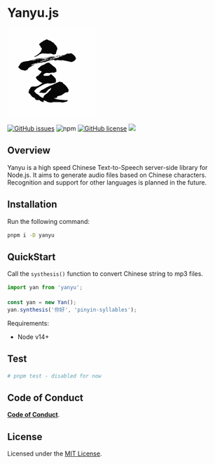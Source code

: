<h1>
  Yanyu.js
</h1>

<p>
  <a href="https://zh.m.wiktionary.org/zh/%E8%A8%80">
    <img alt="Yan" src="public/yan.png" width="200" />
  </a>
</p>

<a href="https://github.com/byhow/yanyu/issues"><img alt="GitHub issues" src="https://img.shields.io/github/issues/byhow/yanyu"></a>
<img alt="npm" src="https://img.shields.io/npm/dw/yanyu?color=red&label=npm%20download">
<a href="https://github.com/byhow/yanyu/blob/master/LICENSE"><img alt="GitHub license" src="https://img.shields.io/github/license/byhow/yanyu"></a> ![](https://github.com/byhow/yanyu/workflows/npm-test/badge.svg)

## Overview

Yanyu is a high speed Chinese Text-to-Speech server-side library for Node.js. It aims to generate audio files based on Chinese characters. Recognition and support for other languages is planned in the future.

## Installation
Run the following command:

```bash
pnpm i -D yanyu
```

## QuickStart

Call the `systhesis()` function to convert Chinese string to mp3 files.

```js
import yan from 'yanyu';

const yan = new Yan();
yan.synthesis('你好', 'pinyin-syllables');
```

Requirements:

- Node v14+

## Test

```bash
# pnpm test - disabled for now
```

## Code of Conduct

[**Code of Conduct**](./CODE-OF-CONDUCT.md).

## License

Licensed under the [MIT License](./LICENSE).

